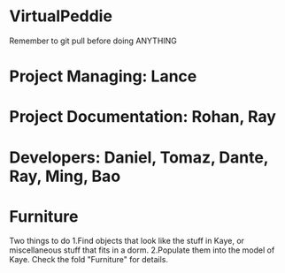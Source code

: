 # VirtualPeddie
Remember to git pull before doing ANYTHING
# Project Managing: Lance
# Project Documentation: Rohan, Ray
# Developers: Daniel, Tomaz, Dante, Ray, Ming, Bao

# Furniture
Two things to do
1.Find objects that look like the stuff in Kaye, or miscellaneous stuff that fits in a dorm.
2.Populate them into the model of Kaye.
Check the fold "Furniture" for details. 
